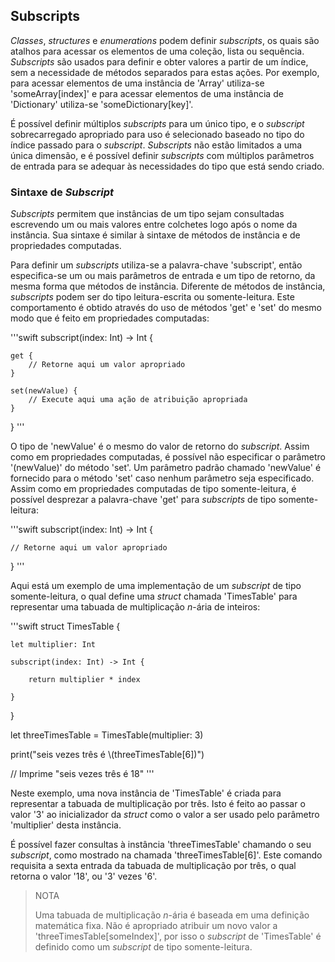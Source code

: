 ## Subscripts

*Classes*, *structures* e *enumerations* podem definir *subscripts*, os quais são atalhos para acessar os elementos de uma coleção, lista ou sequência. *Subscripts* são usados para definir e obter valores a partir de um índice, sem a necessidade de métodos separados para estas ações. Por exemplo, para acessar elementos de uma instância de 'Array' utiliza-se 'someArray[index]' e para acessar elementos de uma instância de 'Dictionary' utiliza-se 'someDictionary[key]'.

É possível definir múltiplos *subscripts* para um único tipo, e o *subscript* sobrecarregado apropriado para uso é selecionado baseado no tipo do índice passado para o *subscript*. *Subscripts* não estão limitados a uma única dimensão, e é possível definir *subscripts* com múltiplos parâmetros de entrada para se adequar às necessidades do tipo que está sendo criado.

### Sintaxe de *Subscript*

*Subscripts* permitem que instâncias de um tipo sejam consultadas escrevendo um ou mais valores entre colchetes logo após o nome da instância. Sua sintaxe é similar à sintaxe de métodos de instância e de propriedades computadas.

Para definir um *subscripts* utiliza-se a palavra-chave 'subscript', então especifica-se um ou mais parâmetros de entrada e um tipo de retorno, da mesma forma que métodos de instância. Diferente de métodos de instância, *subscripts* podem ser do tipo leitura-escrita ou somente-leitura. Este comportamento é obtido através do uso de métodos 'get' e 'set' do mesmo modo que é feito em propriedades computadas:

'''swift
subscript(index: Int) -> Int {

    get {
        // Retorne aqui um valor apropriado
    }

    set(newValue) {
        // Execute aqui uma ação de atribuição apropriada
    }

}
'''

O tipo de 'newValue' é o mesmo do valor de retorno do *subscript*. Assim como em propriedades computadas, é possível não especificar o parâmetro '(newValue)' do método 'set'. Um parâmetro padrão chamado 'newValue' é fornecido para o método 'set' caso nenhum parâmetro seja especificado. Assim como em propriedades computadas de tipo somente-leitura, é possível desprezar a palavra-chave 'get' para *subscripts* de tipo somente-leitura:

'''swift
subscript(index: Int) -> Int {

    // Retorne aqui um valor apropriado

}
'''

Aqui está um exemplo de uma implementação de um *subscript* de tipo somente-leitura, o qual define uma *struct* chamada 'TimesTable' para representar uma tabuada de multiplicação *n*-ária de inteiros:

'''swift
struct TimesTable {

    let multiplier: Int

    subscript(index: Int) -> Int {

        return multiplier * index

    }

}

let threeTimesTable = TimesTable(multiplier: 3)

print("seis vezes três é \\(threeTimesTable[6])")

// Imprime "seis vezes três é 18"
'''

Neste exemplo, uma nova instância de 'TimesTable' é criada para representar a tabuada de multiplicação por três. Isto é feito ao passar o valor '3' ao inicializador da *struct* como o valor a ser usado pelo parâmetro 'multiplier' desta instância.

É possível fazer consultas à instância 'threeTimesTable' chamando o seu *subscript*, como mostrado na chamada 'threeTimesTable[6]'. Este comando requisita a sexta entrada da tabuada de multiplicação por três, o qual retorna o valor '18', ou '3' vezes '6'.

> NOTA
>
> Uma tabuada de multiplicação *n*-ária é baseada em uma definição matemática fixa. Não é apropriado atribuir um novo valor a 'threeTimesTable[someIndex]', por isso o *subscript* de 'TimesTable' é definido como um *subscript* de tipo somente-leitura.
